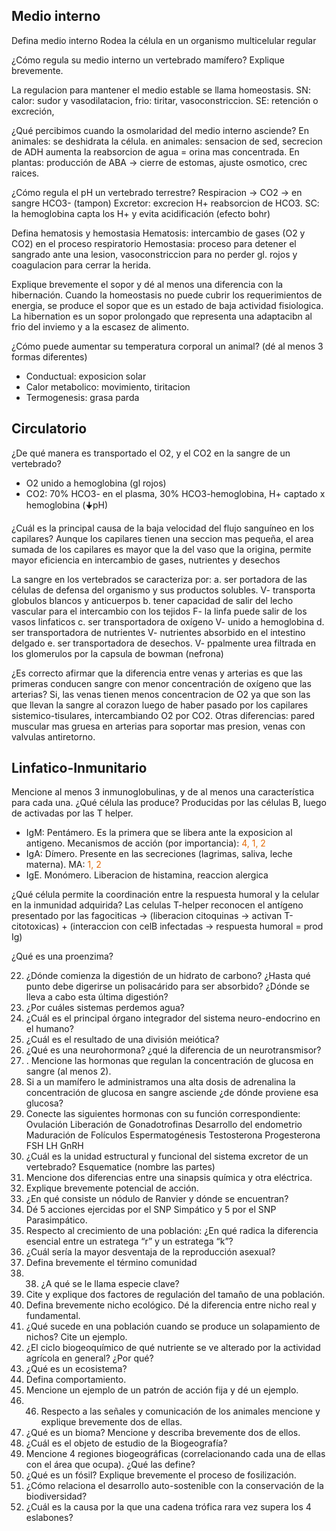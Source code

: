 ## Medio interno
Defina medio interno
Rodea la célula en un organismo multicelular regular
   
 ¿Cómo regula su medio interno un vertebrado mamífero? Explique brevemente.
 
La regulacion para mantener el medio estable se llama homeostasis. SN: calor: sudor y vasodilatacion, frio: tiritar, vasoconstriccion. SE: retención o excreción,

¿Qué percibimos cuando la osmolaridad del medio interno asciende?
En animales: se deshidrata la célula. en animales: sensacion de sed, secrecion de ADH aumenta la reabsorcion de agua = orina mas concentrada. 
En plantas: producción de ABA -> cierre de estomas, ajuste osmotico, crec raices.

¿Cómo regula el pH un vertebrado terrestre?
Respiracion -> CO2 -> en sangre HCO3- (tampon)
Excretor: excrecion H+ reabsorcion de HCO3.
SC: la hemoglobina capta los H+ y evita acidificación (efecto bohr)

Defina hematosis y hemostasia
Hematosis: intercambio de gases (O2 y CO2) en el proceso respiratorio
Hemostasia: proceso para detener el sangrado ante una lesion, vasoconstriccion para no perder gl. rojos y coagulacion para cerrar la herida.

Explique brevemente el sopor y dé al menos una diferencia con la hibernación.
Cuando la homeostasis no puede cubrir los requerimientos de energia, se produce el sopor que es un estado de baja actividad fisiologica. 
La hibernation es un sopor prolongado que representa una adaptacibn al frio del inviemo y a la escasez de alimento. 

¿Cómo puede aumentar su temperatura corporal un animal? (dé al menos 3 formas diferentes)
- Conductual: exposicion solar
- Calor metabolico: movimiento, tiritacion
- Termogenesis: grasa parda

## Circulatorio
¿De qué manera es transportado el O2, y el CO2 en la sangre de un vertebrado?
- O2 unido a hemoglobina (gl rojos)
- CO2: 70% HCO3- en el plasma, 30% HCO3-hemoglobina, H+ captado x hemoglobina (🠋pH)

¿Cuál es la principal causa de la baja velocidad del flujo sanguíneo en los capilares?
Aunque los capilares tienen una seccion mas pequeña, el area sumada de los capilares es mayor que la del vaso que la origina, permite mayor eficiencia en intercambio de gases, nutrientes y desechos

La sangre en los vertebrados se caracteriza por: 
a. ser portadora de las células de defensa del organismo y sus productos solubles. 
	V- transporta globulos blancos y anticuerpos
b. tener capacidad de salir del lecho vascular para el intercambio con los tejidos
	F- la linfa puede salir de los vasos linfaticos
c. ser transportadora de oxígeno 
	V- unido a hemoglobina
d. ser transportadora de nutrientes
	V- nutrientes absorbido en el intestino delgado
e. ser transportadora de desechos.
	V- ppalmente urea filtrada en los glomerulos por la capsula de bowman (nefrona)

¿Es correcto afirmar que la diferencia entre venas y arterias es que las primeras conducen sangre con menor concentración de oxígeno que las arterias?
Si, las venas tienen menos concentracion de O2 ya que son las que llevan la sangre al corazon luego de haber pasado por los capilares sistemico-tisulares, intercambiando O2 por CO2.
Otras diferencias: pared muscular mas gruesa en arterias para soportar mas presion, venas con valvulas antiretorno.
## Linfatico-Inmunitario

Mencione al menos 3 inmunoglobulinas, y de al menos una característica para cada una. ¿Qué célula las produce?
Producidas por las células B, luego de activadas por las T helper. 
- IgM: Pentámero. Es la primera que se libera ante la exposicion al antigeno. Mecanismos de acción (por importancia): <font color="#e36c09">4, 1, 2</font>
- IgA: Dímero. Presente en las secreciones (lagrimas, saliva, leche materna). MA:<font color="#e36c09"> 1, 2</font>
- IgE. Monómero. Liberacion de histamina, reaccion alergica

¿Qué célula permite la coordinación entre la respuesta humoral y la celular en la inmunidad adquirida?
Las celulas T-helper reconocen el antígeno presentado por las fagociticas -> (liberacion citoquinas -> activan T-citotoxicas) + (interaccion con celB infectadas -> respuesta humoral = prod Ig)

¿Qué es una proenzima?

22. ¿Dónde comienza la digestión de un hidrato de carbono? ¿Hasta qué punto debe
digerirse un polisacárido para ser absorbido? ¿Dónde se lleva a cabo esta última
digestión?
23. ¿Por cuáles sistemas perdemos agua?
24. ¿Cuál es el principal órgano integrador del sistema neuro-endocrino en el
humano?
25. ¿Cuál es el resultado de una división meiótica?
26. ¿Qué es una neurohormona? ¿qué la diferencia de un neurotransmisor?
27. . Mencione las hormonas que regulan la concentración de glucosa en sangre (al
menos 2).
28. Si a un mamífero le administramos una alta dosis de adrenalina la concentración
de glucosa en sangre asciende ¿de dónde proviene esa glucosa?
29. Conecte las siguientes hormonas con su función correspondiente:
Ovulación
Liberación de Gonadotrofinas
Desarrollo del endometrio
Maduración de Folículos
Espermatogénesis
Testosterona
Progesterona
FSH
LH
GnRH
30. ¿Cuál es la unidad estructural y funcional del sistema excretor de un vertebrado?
Esquematice (nombre las partes)
31. Mencione dos diferencias entre una sinapsis química y otra eléctrica.
32. Explique brevemente potencial de acción.
33. ¿En qué consiste un nódulo de Ranvier y dónde se encuentran?
34. Dé 5 acciones ejercidas por el SNP Simpático y 5 por el SNP Parasimpático.
35. Respecto al crecimiento de una población: ¿En qué radica la diferencia esencial
entre un estratega “r” y un estratega “k”?
36. ¿Cuál sería la mayor desventaja de la reproducción asexual?
37. Defina brevemente el término comunidad
38. 38. ¿A qué se le llama especie clave?
39. Cite y explique dos factores de regulación del tamaño de una población.
40. Defina brevemente nicho ecológico. Dé la diferencia entre nicho real y
fundamental.
41. ¿Qué sucede en una población cuando se produce un solapamiento de nichos?
Cite un ejemplo.
42. ¿El ciclo biogeoquímico de qué nutriente se ve alterado por la actividad agrícola
en general? ¿Por qué?
43. ¿Qué es un ecosistema?
44. Defina comportamiento.
45. Mencione un ejemplo de un patrón de acción fija y dé un ejemplo.
46. 46. Respecto a las señales y comunicación de los animales mencione y explique
brevemente dos de ellas.
47. ¿Qué es un bioma? Mencione y describa brevemente dos de ellos.
48. ¿Cuál es el objeto de estudio de la Biogeografía?
49. Mencione 4 regiones biogeográficas (correlacionando cada una de ellas con el
área que ocupa). ¿Qué las define?
50. ¿Qué es un fósil? Explique brevemente el proceso de fosilización.
51. ¿Cómo relaciona el desarrollo auto-sostenible con la conservación de la
biodiversidad?
52. ¿Cuál es la causa por la que una cadena trófica rara vez supera los 4 eslabones?